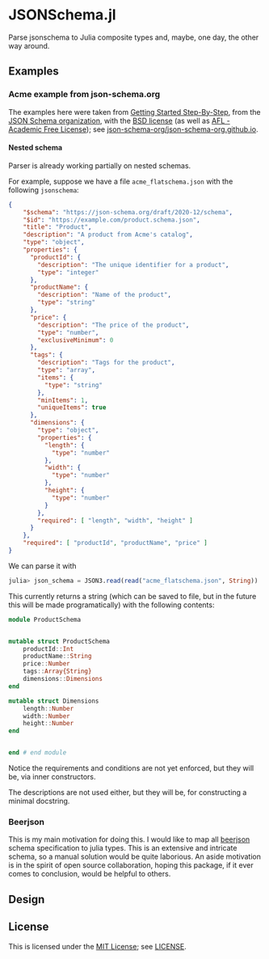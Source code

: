# JSONSchema.jl

Parse jsonschema to Julia composite types and, maybe, one day, the other way around.

## Examples

### Acme example from json-schema.org

The examples here were taken from [Getting Started Step-By-Step](https://json-schema.org/learn/getting-started-step-by-step.html#properties), from the [JSON Schema organization](https://json-schema.org), with the [BSD license](https://en.wikipedia.org/wiki/BSD_licenses) (as well as [AFL - Academic Free License](https://opensource.org/licenses/AFL-3.0)); see [json-schema-org/json-schema-org.github.io](https://github.com/json-schema-org/json-schema-org.github.io).

#### Nested schema

Parser is already working partially on nested schemas.

For example, suppose we have a file `acme_flatschema.json` with the following  `jsonschema`:

```json
{
    "$schema": "https://json-schema.org/draft/2020-12/schema",
    "$id": "https://example.com/product.schema.json",
    "title": "Product",
    "description": "A product from Acme's catalog",
    "type": "object",
    "properties": {
      "productId": {
        "description": "The unique identifier for a product",
        "type": "integer"
      },
      "productName": {
        "description": "Name of the product",
        "type": "string"
      },
      "price": {
        "description": "The price of the product",
        "type": "number",
        "exclusiveMinimum": 0
      },
      "tags": {
        "description": "Tags for the product",
        "type": "array",
        "items": {
          "type": "string"
        },
        "minItems": 1,
        "uniqueItems": true
      },
      "dimensions": {
        "type": "object",
        "properties": {
          "length": {
            "type": "number"
          },
          "width": {
            "type": "number"
          },
          "height": {
            "type": "number"
          }
        },
        "required": [ "length", "width", "height" ]
      }
    },
    "required": [ "productId", "productName", "price" ]
}
```

We can parse it with

```julia
julia> json_schema = JSON3.read(read("acme_flatschema.json", String))
```

This currently returns a string (which can be saved to file, but in the future this will be made programatically) with the following contents:

```julia
module ProductSchema


mutable struct ProductSchema
    productId::Int
    productName::String
    price::Number
    tags::Array{String}
    dimensions::Dimensions
end

mutable struct Dimensions
    length::Number
    width::Number
    height::Number
end


end # end module
```

Notice the requirements and conditions are not yet enforced, but they will be, via inner constructors.

The descriptions are not used either, but they will be, for constructing a minimal docstring.

### Beerjson

This is my main motivation for doing this. I would like to map all [beerjson](https://github.com/beerjson/beerjson) schema specification to julia types. This is an extensive and intricate schema, so a manual solution would be quite laborious. An aside motivation is in the spirit of open source collaboration, hoping this package, if it ever comes to conclusion, would be helpful to others.

## Design


## License

This is licensed under the [MIT License](https://opensource.org/licenses/MIT); see [LICENSE](LICENSE).
